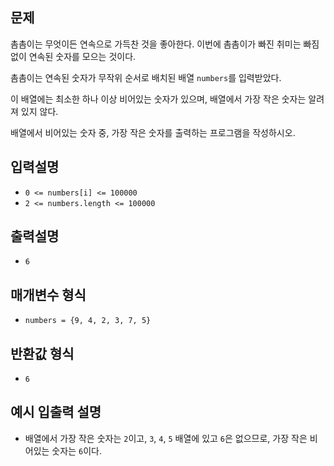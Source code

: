 ## 문제
촘촘이는 무엇이든 연속으로 가득찬 것을 좋아한다. 이번에 촘촘이가 빠진 취미는 빠짐없이 연속된 숫자를 모으는 것이다.

촘촘이는 연속된 숫자가 무작위 순서로 배치된 배열 `numbers`를 입력받았다.

이 배열에는 최소한 하나 이상 비어있는 숫자가 있으며, 배열에서 가장 작은 숫자는 알려져 있지 않다.

배열에서 비어있는 숫자 중, 가장 작은 숫자를 출력하는 프로그램을 작성하시오.

## 입력설명
- ```0 <= numbers[i] <= 100000 ```
- ```2 <= numbers.length <= 100000```

## 출력설명
- ```6```

## 매개변수 형식
- ``numbers = {9, 4, 2, 3, 7, 5}``

## 반환값 형식
- ``6``

## 예시 입출력 설명
- 배열에서 가장 작은 숫자는 ```2```이고, 
```3```, ``4``, `5` 배열에 있고 `6`은 없으므로, 
가장 작은 비어있는 숫자는 `6`이다.
